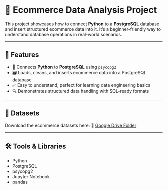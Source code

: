 # 🛒 Ecommerce Data Analysis Project

This project showcases how to connect **Python** to a **PostgreSQL** database and insert structured ecommerce data into it. It’s a beginner-friendly way to understand database operations in real-world scenarios.

---

## 📌 Features

* 🔗 Connects **Python** to **PostgreSQL** using `psycopg2`
* 🗃️ Loads, cleans, and inserts ecommerce data into a PostgreSQL database
* ✅ Easy to understand, perfect for learning data engineering basics
* 🔍 Demonstrates structured data handling with SQL-ready formats

---

## 📁 Datasets

Download the ecommerce datasets here:
🔗 [Google Drive Folder](https://drive.google.com/drive/folders/1pjmEQOxse7Q3kldm7YPBUANS4Nlo7rCc?usp=drive_link)

---

## 🛠️ Tools & Libraries

* Python
* PostgreSQL
* psycopg2
* Jupyter Notebook
* pandas

